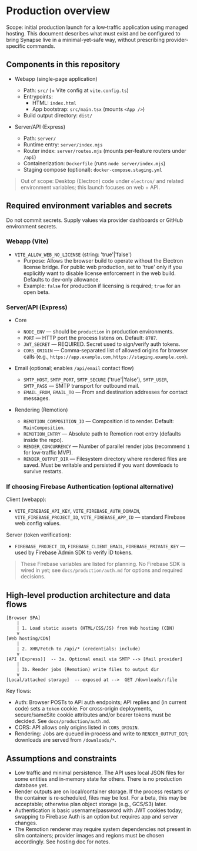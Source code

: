 # Production overview

Scope: initial production launch for a low‑traffic application using managed hosting. This document describes what must exist and be configured to bring Synapse live in a minimal-yet-safe way, without prescribing provider-specific commands.

## Components in this repository

- Webapp (single-page application)
  - Path: `src/` (+ Vite config at `vite.config.ts`)
  - Entrypoints:
    - HTML: `index.html`
    - App bootstrap: `src/main.tsx` (mounts `<App />`)
  - Build output directory: `dist/`

- Server/API (Express)
  - Path: `server/`
  - Runtime entry: `server/index.mjs`
  - Router index: `server/routes.mjs` (mounts per‑feature routers under `/api`)
  - Containerization: `Dockerfile` (runs `node server/index.mjs`)
  - Staging compose (optional): `docker-compose.staging.yml`

> Out of scope: Desktop (Electron) code under `electron/` and related environment variables; this launch focuses on web + API.

## Required environment variables and secrets

Do not commit secrets. Supply values via provider dashboards or GitHub environment secrets.

### Webapp (Vite)

- `VITE_ALLOW_WEB_NO_LICENSE` (string: 'true'|'false')
  - Purpose: Allows the browser build to operate without the Electron license bridge. For public web production, set to 'true' only if you explicitly want to disable license enforcement in the web build. Defaults to dev‑only allowance.
  - Example: `false` for production if licensing is required; `true` for an open beta.

### Server/API (Express)

- Core
  - `NODE_ENV` — should be `production` in production environments.
  - `PORT` — HTTP port the process listens on. Default: `8787`.
  - `JWT_SECRET` — REQUIRED. Secret used to sign/verify auth tokens.
  - `CORS_ORIGIN` — Comma‑separated list of allowed origins for browser calls (e.g., `https://app.example.com,https://staging.example.com`).

- Email (optional; enables `/api/email` contact flow)
  - `SMTP_HOST`, `SMTP_PORT`, `SMTP_SECURE` ('true'|'false'), `SMTP_USER`, `SMTP_PASS` — SMTP transport for outbound mail.
  - `EMAIL_FROM`, `EMAIL_TO` — From and destination addresses for contact messages.

- Rendering (Remotion)
  - `REMOTION_COMPOSITION_ID` — Composition id to render. Default: `MainComposition`.
  - `REMOTION_ENTRY` — Absolute path to Remotion root entry (defaults inside the repo).
  - `RENDER_CONCURRENCY` — Number of parallel render jobs (recommend `1` for low‑traffic MVP).
  - `RENDER_OUTPUT_DIR` — Filesystem directory where rendered files are saved. Must be writable and persisted if you want downloads to survive restarts.

### If choosing Firebase Authentication (optional alternative)

Client (webapp):
- `VITE_FIREBASE_API_KEY`, `VITE_FIREBASE_AUTH_DOMAIN`, `VITE_FIREBASE_PROJECT_ID`, `VITE_FIREBASE_APP_ID` — standard Firebase web config values.

Server (token verification):
- `FIREBASE_PROJECT_ID`, `FIREBASE_CLIENT_EMAIL`, `FIREBASE_PRIVATE_KEY` — used by Firebase Admin SDK to verify ID tokens.

> These Firebase variables are listed for planning. No Firebase SDK is wired in yet; see `docs/production/auth.md` for options and required decisions.

## High‑level production architecture and data flows

```
[Browser SPA]
    |
    | 1. Load static assets (HTML/CSS/JS) from Web hosting (CDN)
    v
[Web hosting/CDN]
    |
    | 2. XHR/Fetch to /api/* (credentials: include)
    v
[API (Express)]  -- 3a. Optional email via SMTP --> [Mail provider]
    |
    | 3b. Render jobs (Remotion) write files to output dir
    v
[Local/attached storage]  -- exposed at -->  GET /downloads/:file
```

Key flows:
- Auth: Browser POSTs to API auth endpoints; API replies and (in current code) sets a `token` cookie. For cross‑origin deployments, secure/sameSite cookie attributes and/or bearer tokens must be decided. See `docs/production/auth.md`.
- CORS: API allows only origins listed in `CORS_ORIGIN`.
- Rendering: Jobs are queued in‑process and write to `RENDER_OUTPUT_DIR`; downloads are served from `/downloads/*`.

## Assumptions and constraints

- Low traffic and minimal persistence. The API uses local JSON files for some entities and in‑memory state for others. There is no production database yet.
- Render outputs are on local/container storage. If the process restarts or the container is re‑scheduled, files may be lost. For a beta, this may be acceptable; otherwise plan object storage (e.g., GCS/S3) later.
- Authentication is basic username/password with JWT cookies today; swapping to Firebase Auth is an option but requires app and server changes.
- The Remotion renderer may require system dependencies not present in slim containers; provider images and regions must be chosen accordingly. See hosting doc for notes.
